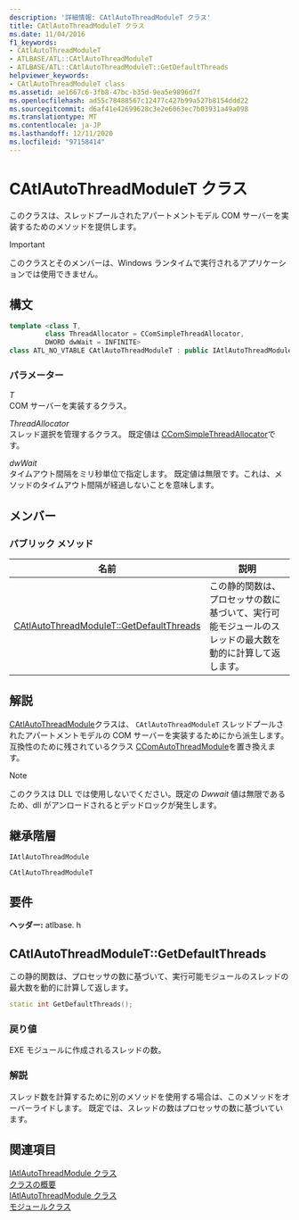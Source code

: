 ```yaml
---
description: '詳細情報: CAtlAutoThreadModuleT クラス'
title: CAtlAutoThreadModuleT クラス
ms.date: 11/04/2016
f1_keywords:
- CAtlAutoThreadModuleT
- ATLBASE/ATL::CAtlAutoThreadModuleT
- ATLBASE/ATL::CAtlAutoThreadModuleT::GetDefaultThreads
helpviewer_keywords:
- CAtlAutoThreadModuleT class
ms.assetid: ae1667c6-3fb8-47bc-b35d-9ea5e9896d7f
ms.openlocfilehash: ad55c78488567c12477c427b99a527b8154ddd22
ms.sourcegitcommit: d6af41e42699628c3e2e6063ec7b03931a49a098
ms.translationtype: MT
ms.contentlocale: ja-JP
ms.lasthandoff: 12/11/2020
ms.locfileid: "97158414"
---
```

# <a name="catlautothreadmodulet-class"></a>CAtlAutoThreadModuleT クラス

このクラスは、スレッドプールされたアパートメントモデル COM サーバーを実装するためのメソッドを提供します。

> [!IMPORTANT]
> このクラスとそのメンバーは、Windows ランタイムで実行されるアプリケーションでは使用できません。

## <a name="syntax"></a>構文

```cpp
template <class T,
         class ThreadAllocator = CComSimpleThreadAllocator,
         DWORD dwWait = INFINITE>
class ATL_NO_VTABLE CAtlAutoThreadModuleT : public IAtlAutoThreadModule
```

### <a name="parameters"></a>パラメーター

*T*<br/>
COM サーバーを実装するクラス。

*ThreadAllocator*<br/>
スレッド選択を管理するクラス。 既定値は [CComSimpleThreadAllocator](../../atl/reference/ccomsimplethreadallocator-class.md)です。

*dwWait*<br/>
タイムアウト間隔をミリ秒単位で指定します。 既定値は無限です。これは、メソッドのタイムアウト間隔が経過しないことを意味します。

## <a name="members"></a>メンバー

### <a name="public-methods"></a>パブリック メソッド

|名前|説明|
|----------|-----------------|
|[CAtlAutoThreadModuleT::GetDefaultThreads](#getdefaultthreads)|この静的関数は、プロセッサの数に基づいて、実行可能モジュールのスレッドの最大数を動的に計算して返します。|

## <a name="remarks"></a>解説

[CAtlAutoThreadModule](../../atl/reference/catlautothreadmodule-class.md)クラスは、 `CAtlAutoThreadModuleT` スレッドプールされたアパートメントモデルの COM サーバーを実装するためにから派生します。 互換性のために残されているクラス [CComAutoThreadModule](../../atl/reference/ccomautothreadmodule-class.md)を置き換えます。

> [!NOTE]
> このクラスは DLL では使用しないでください。既定の *Dwwait* 値は無限であるため、dll がアンロードされるとデッドロックが発生します。

## <a name="inheritance-hierarchy"></a>継承階層

`IAtlAutoThreadModule`

`CAtlAutoThreadModuleT`

## <a name="requirements"></a>要件

**ヘッダー:** atlbase. h

## <a name="catlautothreadmoduletgetdefaultthreads"></a><a name="getdefaultthreads"></a> CAtlAutoThreadModuleT::GetDefaultThreads

この静的関数は、プロセッサの数に基づいて、実行可能モジュールのスレッドの最大数を動的に計算して返します。

```cpp
static int GetDefaultThreads();
```

### <a name="return-value"></a>戻り値

EXE モジュールに作成されるスレッドの数。

### <a name="remarks"></a>解説

スレッド数を計算するために別のメソッドを使用する場合は、このメソッドをオーバーライドします。 既定では、スレッドの数はプロセッサの数に基づいています。

## <a name="see-also"></a>関連項目

[IAtlAutoThreadModule クラス](../../atl/reference/iatlautothreadmodule-class.md)<br/>
[クラスの概要](../../atl/atl-class-overview.md)<br/>
[IAtlAutoThreadModule クラス](../../atl/reference/iatlautothreadmodule-class.md)<br/>
[モジュールクラス](../../atl/atl-module-classes.md)
